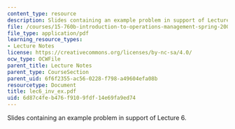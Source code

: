 ```yaml
---
content_type: resource
description: Slides containing an example problem in support of Lecture 6.
file: /courses/15-760b-introduction-to-operations-management-spring-2004/6d87c4feb476f9109fdf14e69fa9ed74_lec6_inv_ex.pdf
file_type: application/pdf
learning_resource_types:
- Lecture Notes
license: https://creativecommons.org/licenses/by-nc-sa/4.0/
ocw_type: OCWFile
parent_title: Lecture Notes
parent_type: CourseSection
parent_uid: 6f6f2355-ac56-0228-f798-a49604efa08b
resourcetype: Document
title: lec6_inv_ex.pdf
uid: 6d87c4fe-b476-f910-9fdf-14e69fa9ed74
---
```

Slides containing an example problem in support of Lecture 6.